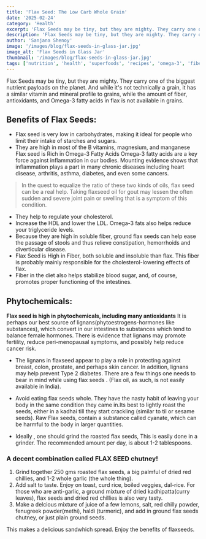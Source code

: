 ```yaml
---
title: 'Flax Seed: The Low Carb Whole Grain'
date: '2025-02-24'
category: 'Health'
excerpt: 'Flax Seeds may be tiny, but they are mighty. They carry one of the biggest nutrient payloads on the planet. And while it''s not technically a grain'
description: 'Flax Seeds may be tiny, but they are mighty. They carry one of the biggest nutrient payloads on the planet. And while it''s not technically a grain, it has a similar vitamin and mineral profile to grains, while the amount of fiber, antioxidants, and Omega-3 fatty acids in flax is not available in grains.'
author: 'Sanjana Shenoy'
image: '/images/blog/flax-seeds-in-glass-jar.jpg'
image_alt: 'Flax Seeds in Glass Jar'
thumbnail: '/images/blog/flax-seeds-in-glass-jar.jpg'
tags: ['nutrition', 'health', 'superfoods', 'recipes', 'omega-3', 'fiber', 'natural-remedies']
---
```


Flax Seeds may be tiny, but they are mighty. They carry one of the biggest nutrient payloads on the planet. And while it's not technically a grain, it has a similar vitamin and mineral profile to grains, while the amount of fiber, antioxidants, and Omega-3 fatty acids in flax is not available in grains.

## Benefits of Flax Seeds:

- Flax seed is very low in carbohydrates, making it ideal for people who limit their intake of starches and sugars. 
- They are high in most of the B vitamins, magnesium, and manganese Flax seed is Rich in Omega-3 Fatty Acids Omega-3 fatty acids are a key force against inflammation in our bodies. Mounting evidence shows that inflammation plays a part in many chronic diseases including heart disease, arthritis, asthma, diabetes, and even some cancers.  
>In the quest to equalize the ratio of these two kinds of oils, flax seed can be a real help. Taking flaxseed oil for gout may lessen the often sudden and severe joint pain or swelling that is a symptom of this condition.
- They help to regulate your cholesterol.
- Increase the HDL and lower the LDL. Omega-3 fats also helps reduce your triglyceride levels.
- Because they are high in soluble fiber, ground flax seeds can help ease the passage of stools and thus relieve constipation, hemorrhoids and diverticular disease.
- Flax Seed is High in Fiber, both soluble and insoluble than flax. This fiber is probably mainly responsible for the cholesterol-lowering effects of flax. 
- Fiber in the diet also helps stabilize blood sugar, and, of course, promotes proper functioning of the intestines.

## Phytochemicals: 

**Flax seed is high in phytochemicals,  including many antioxidants** It is perhaps our best source of lignans(phytoestrogens-hormones like substances), which convert in our intestines to substances which tend to balance female hormones. There is evidence that lignans may promote fertility, reduce peri-menopausal symptoms, and possibly help reduce cancer risk. 

- The lignans in flaxseed appear to play a role in protecting against breast, colon, prostate, and perhaps skin cancer. In addition, lignans may help prevent Type 2 diabetes.  There are a few things one needs to bear in mind while using flax seeds . (Flax oil, as such, is not easily available in India).

- Avoid eating flax seeds whole. They have the nasty habit of leaving your body in the same condition they came in.Its best to lightly roast the seeds, either in a kadhai till they start crackling (similar to til or sesame seeds). Raw Flax seeds, contain a substance called cyanate, which can be harmful to the body in larger quantities.

- Ideally , one should grind the roasted flax seeds, This is easily done in a grinder. The recommended amount per day, is about 1-2 tablespoons. 

### A decent combination called FLAX SEED chutney!

1. Grind together 250 gms roasted flax seeds, a big palmful of dried red chillies, and 1-2 whole garlic (the whole thing). 
2. Add salt to taste. Enjoy on toast, curd rice, boiled veggies, dal-rice. For those who are anti-garlic, a ground mixture of dried kadhipatta(curry leaves), flax seeds and dried red chillies is also very tasty. 
3. Make a delcious mixture of juice of a few lemons, salt, red chilly powder, fenugreek powder(methi), haldi (turmeric), and add in ground flax seeds chutney, or just plain ground seeds. 

This makes a delicious sandwhich spread.  Enjoy the benefits of flaxseeds.